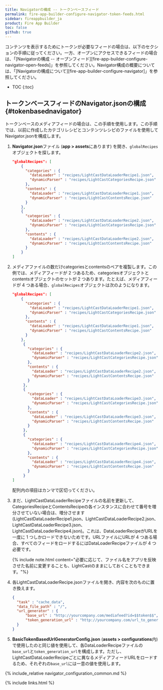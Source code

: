 ```yaml
---
title: Navigatorの構成 -- トークンベースフィード
permalink: fire-app-builder-configure-navigator-token-feeds.html
sidebar: fireappbuilder_ja
product: Fire App Builder
toc: false
github: true
---
```


コンテンツを表示するためにトークンが必要なフィードの場合は、以下のセクションの手順に従ってください。一方、オープンにアクセスできるフィードの場合は、「[Navigatorの構成 -- オープンフィード][fire-app-builder-configure-navigator-open-feeds]」を参照してください。Navigator構成の概要については、「[Navigatorの構成について][fire-app-builder-configure-navigator]」を参照してください。

* TOC
{:toc}

## トークンベースフィードのNavigator.jsonの構成 {#tokenbasednavigator}

トークンベースのメディアフィードの場合は、この手順を使用します。この手順では、以前に作成したカテゴリレシピとコンテンツレシピのファイルを使用してNavigator.jsonを構成します。

1.  **Navigator.json**ファイル (**app > assets**にあります) を開き、`globalRecipes`オブジェクトを探します。

    ```json
    "globalRecipes": [
        {
          "categories" : {
            "dataLoader" : "recipes/LightCastDataLoaderRecipe1.json",
            "dynamicParser" : "recipes/LightCastCategoriesRecipe.json"
          },
          "contents" : {
            "dataLoader" : "recipes/LightCastDataLoaderRecipe1.json",
            "dynamicParser" : "recipes/LightCastContentsRecipe.json"
          }
        },
        {
          "categories" : {
            "dataLoader" : "recipes/LightCastDataLoaderRecipe2.json",
            "dynamicParser" : "recipes/LightCastCategoriesRecipe.json"
          },
          "contents" : {
            "dataLoader" : "recipes/LightCastDataLoaderRecipe2.json",
            "dynamicParser" : "recipes/LightCastContentsRecipe.json"
          }
        }
    ]
    ```

2.  メディアファイルの数だけcategoriesとcontentsのペアを複製します。この例では、メディアフィードが 2 つあるため、categoriesオブジェクトとcontentsオブジェクトのセットが 2 つあります。たとえば、メディアフィードが 4 つある場合、`globalRecipes`オブジェクトは次のようになります。

    ```json
    "globalRecipes": [
        {
          "categories" : {
            "dataLoader" : "recipes/LightCastDataLoaderRecipe1.json",
            "dynamicParser" : "recipes/LightCastCategoriesRecipe.json"
          },
          "contents" : {
            "dataLoader" : "recipes/LightCastDataLoaderRecipe1.json",
            "dynamicParser" : "recipes/LightCastContentsRecipe.json"
          }
        },
         {
           "categories" : {
             "dataLoader" : "recipes/LightCastDataLoaderRecipe2.json",
             "dynamicParser" : "recipes/LightCastCategoriesRecipe.json"
           },
           "contents" : {
             "dataLoader" : "recipes/LightCastDataLoaderRecipe2.json",
             "dynamicParser" : "recipes/LightCastContentsRecipe.json"
           }
         },
         {
           "categories" : {
             "dataLoader" : "recipes/LightCastDataLoaderRecipe3.json",
             "dynamicParser" : "recipes/LightCastCategoriesRecipe.json"
           },
           "contents" : {
             "dataLoader" : "recipes/LightCastDataLoaderRecipe3.json",
             "dynamicParser" : "recipes/LightCastContentsRecipe.json"
           }
         },
         {
           "categories" : {
             "dataLoader" : "recipes/LightCastDataLoaderRecipe4.json",
             "dynamicParser" : "recipes/LightCastCategoriesRecipe.json"
           },
           "contents" : {
             "dataLoader" : "recipes/LightCastDataLoaderRecipe4.json",
             "dynamicParser" : "recipes/LightCastContentsRecipe.json"
           }
         }
    ]
    ```

    配列内の項目はカンマで区切ってください。

3. まだ、LightCastDataLoaderRecipeファイルの名前を更新して、CategoriesRecipeとContentsRecipeの各インスタンスに合わせて番号を増分させていない場合は、増分させます (LightCastDataLoaderRecipe1.json、LightCastDataLoaderRecipe2.json、LightCastDataLoaderRecipe3.json、LightCastDataLoaderRecipe4.json)。これは、DataLoaderRecipeがURLを一度に 1 つしかロードできないためです。URLファイルにURLが 4 つある場合、すべてのフィードをロードするにはDataLoaderRecipeファイルが 4 つ必要です。

    {% include note.html content="必要に応じて、ファイル名をアプリを反映させた名前に変更することも、LightCastのままにしておくこともできます。"%}

5.  各LightCastDataLoaderRecipe.jsonファイルを開き、内容を次のものに置き換えます。

    ```json
    {
      "task" : "cache_data",
      "data_file_path" : "/",
      "url_generator" : {
          "base_url" : "http://yourcompany.com/mediafeed?id=$$token$$",
          "token_generation_url" : "http://yourcompany.com/url_to_generate_token"
      }
    }
    ```

6.  **BasicTokenBasedUrlGeneratorConfig.json** (**assets > configurations**内) で使用したのと同じ値を使用して、各DataLoaderRecipeファイルの`base_url`と`token_generation_url`を構成します。ただし、LightCastDataLoaderRecipeごとに異なるメディアフィードURLをロードするため、それぞれの`base_url`には一意の値を使用します。

{% include_relative navigator_configuration_common.md %}

{% include links.html %}
